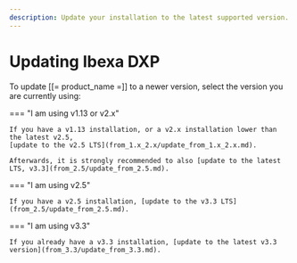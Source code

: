 ```yaml
---
description: Update your installation to the latest supported version.
---
```


# Updating Ibexa DXP

To update [[= product_name =]] to a newer version, select the version you are currently using:

=== "I am using v1.13 or v2.x"

    If you have a v1.13 installation, or a v2.x installation lower than the latest v2.5,
    [update to the v2.5 LTS](from_1.x_2.x/update_from_1.x_2.x.md).

    Afterwards, it is strongly recommended to also [update to the latest LTS, v3.3](from_2.5/update_from_2.5.md).

=== "I am using v2.5"

    If you have a v2.5 installation, [update to the v3.3 LTS](from_2.5/update_from_2.5.md).

=== "I am using v3.3"

    If you already have a v3.3 installation, [update to the latest v3.3 version](from_3.3/update_from_3.3.md).
